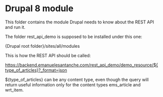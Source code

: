 # Drupal 8 module

This folder contains the module Drupal needs to know about the REST API and run it.

The folder rest_api_demo is supposed to be installed under this one:

{Drupal root folder}/sites/all/modules 

This is how the REST API should be called:

https://backend.emanuelesantanche.com/rest_api_demo/demo_resource/${type_of_articles}?_format=json

${type_of_articles} can be any content type, even though the query will return useful information only for the
content types ems_article and wrt_item.

